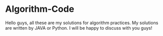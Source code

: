 # Algorithm-Code
Hello guys, all these are my solutions for algorithm practices. My solutions are written by JAVA or Python. I will be happy to discuss with you guys!

